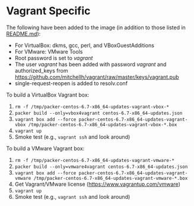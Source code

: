 Vagrant Specific
================

The following have been added to the image (in addition to those listed in [README.md](README.md)):

  * For VirtualBox: dkms, gcc, perl, and VBoxGuestAdditions
  * For VMware: VMware Tools
  * Root password is set to *vagrant*
  * The user *vagrant* has been added with password *vagrant* and authorized_keys from https://github.com/mitchellh/vagrant/raw/master/keys/vagrant.pub
  * single-request-reopen is added to resolv.conf

To build a VirtualBox Vagrant box:

  1. `rm -f /tmp/packer-centos-6.7-x86_64-updates-vagrant-vbox-*`
  1. `packer build --only=vbox4vagrant centos-6.7-x86_64-updates.json`
  1. `vagrant box add --force packer-centos-6.7-x86_64-updates-vagrant-vbox /tmp/packer-centos-6.7-x86_64-updates-vagrant-vbox-*.box`
  1. `vagrant up`
  1. Smoke test (e.g., `vagrant ssh` and look around)

To build a VMware Vagrant box:

  1. `rm -f /tmp/packer-centos-6.7-x86_64-updates-vagrant-vmware-*`
  1. `packer build --only=vmware4vagrant centos-6.7-x86_64-updates.json`
  1. `vagrant box add --force packer-centos-6.7-x86_64-updates-vagrant-vmware /tmp/packer-centos-6.7-x86_64-updates-vagrant-vmware-*.box`
  1. Get Vagrant/VMware license (https://www.vagrantup.com/vmware)
  1. `vagrant up`
  1. Smoke test (e.g., `vagrant ssh` and look around)
